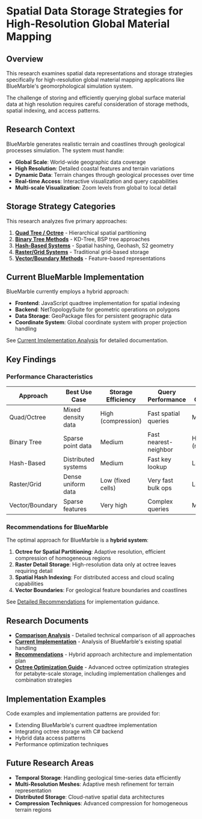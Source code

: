 # Spatial Data Storage Strategies for High-Resolution Global Material Mapping

## Overview

This research examines spatial data representations and storage strategies specifically for high-resolution global material mapping applications like BlueMarble's geomorphological simulation system.

The challenge of storing and efficiently querying global surface material data at high resolution requires careful consideration of storage methods, spatial indexing, and access patterns.

## Research Context

BlueMarble generates realistic terrain and coastlines through geological processes simulation. The system must handle:

- **Global Scale**: World-wide geographic data coverage
- **High Resolution**: Detailed coastal features and terrain variations  
- **Dynamic Data**: Terrain changes through geological processes over time
- **Real-time Access**: Interactive visualization and query capabilities
- **Multi-scale Visualization**: Zoom levels from global to local detail

## Storage Strategy Categories

This research analyzes five primary approaches:

1. **[Quad Tree / Octree](./comparison-analysis.md#quad-tree--octree)** - Hierarchical spatial partitioning
2. **[Binary Tree Methods](./comparison-analysis.md#binary-tree-methods)** - KD-Tree, BSP tree approaches
3. **[Hash-Based Systems](./comparison-analysis.md#hash-based-systems)** - Spatial hashing, Geohash, S2 geometry
4. **[Raster/Grid Systems](./comparison-analysis.md#rastergrid-systems)** - Traditional grid-based storage
5. **[Vector/Boundary Methods](./comparison-analysis.md#vectorboundary-methods)** - Feature-based representations

## Current BlueMarble Implementation

BlueMarble currently employs a hybrid approach:

- **Frontend**: JavaScript quadtree implementation for spatial indexing
- **Backend**: NetTopologySuite for geometric operations on polygons
- **Data Storage**: GeoPackage files for persistent geographic data
- **Coordinate System**: Global coordinate system with proper projection handling

See [Current Implementation Analysis](./current-implementation.md) for detailed documentation.

## Key Findings

### Performance Characteristics

| Approach | Best Use Case | Storage Efficiency | Query Performance | Update Complexity |
|----------|---------------|-------------------|-------------------|-------------------|
| Quad/Octree | Mixed density data | High (compression) | Fast spatial queries | Medium |
| Binary Tree | Sparse point data | Medium | Fast nearest-neighbor | High (rebalancing) |
| Hash-Based | Distributed systems | Medium | Fast key lookup | Low |
| Raster/Grid | Dense uniform data | Low (fixed cells) | Very fast bulk ops | Low |
| Vector/Boundary | Sparse features | Very high | Complex queries | Medium |

### Recommendations for BlueMarble

The optimal approach for BlueMarble is a **hybrid system**:

1. **Octree for Spatial Partitioning**: Adaptive resolution, efficient compression of homogeneous regions
2. **Raster Detail Storage**: High-resolution data only at octree leaves requiring detail
3. **Spatial Hash Indexing**: For distributed access and cloud scaling capabilities
4. **Vector Boundaries**: For geological feature boundaries and coastlines

See [Detailed Recommendations](./recommendations.md) for implementation guidance.

## Research Documents

- **[Comparison Analysis](./comparison-analysis.md)** - Detailed technical comparison of all approaches
- **[Current Implementation](./current-implementation.md)** - Analysis of BlueMarble's existing spatial handling
- **[Recommendations](./recommendations.md)** - Hybrid approach architecture and implementation plan
- **[Octree Optimization Guide](./octree-optimization-guide.md)** - Advanced octree optimization strategies for petabyte-scale storage, including implementation challenges and combination strategies

## Implementation Examples

Code examples and implementation patterns are provided for:

- Extending BlueMarble's current quadtree implementation
- Integrating octree storage with C# backend
- Hybrid data access patterns
- Performance optimization techniques

## Future Research Areas

- **Temporal Storage**: Handling geological time-series data efficiently
- **Multi-Resolution Meshes**: Adaptive mesh refinement for terrain representation
- **Distributed Storage**: Cloud-native spatial data architectures
- **Compression Techniques**: Advanced compression for homogeneous terrain regions